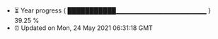 - ⏳ Year progress { ███████████▁▁▁▁▁▁▁▁▁▁▁▁▁▁▁▁▁▁▁ } 39.25 %
- ⏰ Updated on Mon, 24 May 2021 06:31:18 GMT

